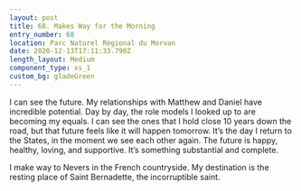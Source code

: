 ```yaml
---
layout: post
title: 68. Makes Way for the Morning
entry_number: 68
location: Parc Naturel Régional du Morvan
date: 2020-12-13T17:11:33.790Z
length_layout: Medium
component_type: xs_1
custom_bg: gladeGreen
---
```

I can see the future. My relationships with Matthew and Daniel have incredible potential. Day by day, the role models I looked up to are becoming my equals. I can see the ones that I hold close 10 years down the road, but that future feels like it will happen tomorrow. It’s the day I return to the States, in the moment we see each other again. The future is happy, healthy, loving, and supportive. It’s something substantial and complete. 


I make way to Nevers in the French countryside. My destination is the resting place of Saint Bernadette, the incorruptible saint. 
